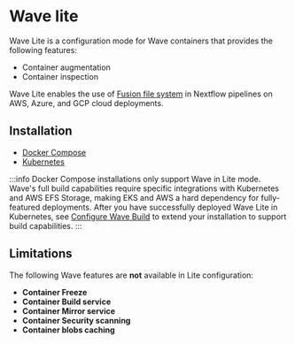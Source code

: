 # Wave lite

Wave Lite is a configuration mode for Wave containers that provides the following features:

- Container augmentation 
- Container inspection

Wave Lite enables the use of [Fusion file system](https://docs.seqera.io/fusion) in Nextflow pipelines on AWS, Azure, and GCP cloud deployments.

## Installation

- [Docker Compose](./install/docker-compose.md)
- [Kubernetes](./install/docker-compose.md)

:::info
Docker Compose installations only support Wave in Lite mode. Wave's full build capabilities require specific integrations with Kubernetes and AWS EFS Storage, making EKS and AWS a hard dependency for fully-featured deployments. After you have successfully deployed Wave Lite in Kubernetes, see [Configure Wave Build](./install/configure-wave-build.md) to extend your installation to support build capabilities. 
:::

## Limitations

The following Wave features are **not** available in Lite configuration:

- **Container Freeze**
- **Container Build service** 
- **Container Mirror service**
- **Container Security scanning**
- **Container blobs caching**
